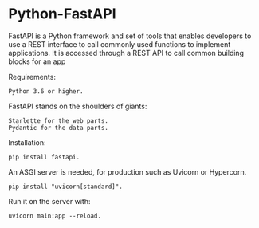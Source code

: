 # Python-FastAPI
FastAPI is a Python framework and set of tools that enables developers to use a REST interface to call commonly used functions to implement applications. 
It is accessed through a REST API to call common building blocks for an app

Requirements:

    Python 3.6 or higher.

FastAPI stands on the shoulders of giants:

    Starlette for the web parts.
    Pydantic for the data parts.

Installation:

    pip install fastapi.
    
An ASGI server is needed, for production such as Uvicorn or Hypercorn.

    pip install "uvicorn[standard]".
    
Run it on the server with:

    uvicorn main:app --reload.
